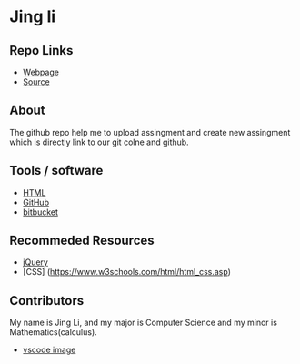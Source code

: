 # Jing li

## Repo Links

- [Webpage](https://github.com/s521864/aboutme)
- [Source](https://github.com/s521864)

## About

The github repo help me to upload assingment and create new assingment which is directly link to our git colne and github.

## Tools / software 

- [HTML](https://www.w3schools.com/html/)
- [GitHub](https://github.com/)
- [bitbucket](https://bitbucket.org/dashboard/overview)


## Recommeded Resources


- [jQuery](https://jquery.com/)
- [CSS] (https://www.w3schools.com/html/html_css.asp)

## Contributors

My name is Jing Li, and my major is Computer Science and my minor is Mathematics(calculus).

- [vscode image](https://i.ytimg.com/vi/dGFSjKuJfrI/maxresdefault.jpg)
